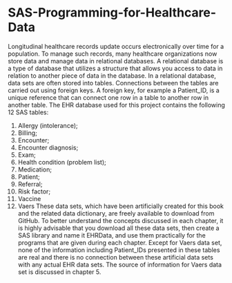 # SAS-Programming-for-Healthcare-Data
Longitudinal healthcare records update occurs electronically over time for a population. To manage such records, many healthcare organizations now store data and manage data in relational databases. A relational database is a type of database that utilizes a structure that allows you access to data in relation to another piece of data in the database. In a relational database, data sets are often stored into tables. Connections between the tables are carried out using foreign keys. A foreign key, for example a Patient_ID, is a unique reference that can connect one row in a table to another row in another table. The EHR database used for this project contains the following 12 SAS tables:
1.	Allergy (intolerance);
2.	Billing;
3.	Encounter;
4.	Encounter diagnosis;
5.	Exam;
6.	Health condition (problem list);
7.	Medication;
8.	Patient;
9.	Referral;
10.	Risk factor;
11.	Vaccine
12.	Vaers
These data sets, which have been artificially created for this book and the related data dictionary, are freely available to download from GitHub. 
To better understand the concepts discussed in each chapter, it is highly advisable that you download all these data sets, then create a SAS library and name it EHRData, and use them practically for the programs that are given during each chapter. Except for Vaers data set, none of the information including Patient_IDs presented in these tables are real and there is no connection between these artificial data sets with any actual EHR data sets. The source of information for Vaers data set is discussed in chapter 5.  
